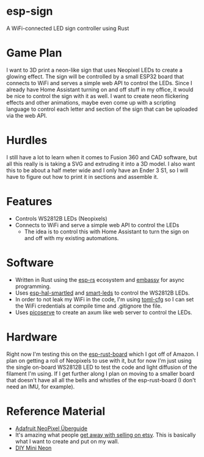 # esp-sign

A WiFi-connected LED sign controller using Rust

# Game Plan

I want to 3D print a neon-like sign that uses Neopixel LEDs to create a glowing effect.
The sign will be controlled by a small ESP32 board that connects to WiFi and serves a simple web API to control the LEDs.
Since I already have Home Assistant turning on and off stuff in my office, it would be nice to control the sign with it as well.
I want to create neon flickering effects and other animations, maybe even come up with a scripting language to control each letter and section of the sign that can be uploaded via the web API.

# Hurdles

I still have a lot to learn when it comes to Fusion 360 and CAD software, but all this really is is taking a SVG and extruding it into a 3D model.
I also want this to be about a half meter wide and I only have an Ender 3 S1, so I will have to figure out how to print it in sections and assemble it.

# Features

- Controls WS2812B LEDs (Neopixels)
- Connects to WiFi and serve a simple web API to control the LEDs
  - The idea is to control this with Home Assistant to turn the sign on and off with my existing automations.

# Software

- Written in Rust using the [esp-rs](https://github.com/esp-rs) ecosystem and [embassy](https://github.com/embassy-rs/embassy) for async programming.
- Uses [esp-hal-smartled](https://github.com/esp-rs/esp-hal-community/tree/main/esp-hal-smartled) and [smart-leds](https://github.com/smart-leds-rs/smart-leds) to control the WS2812B LEDs.
- In order to not leak my WiFi in the code, I'm using [toml-cfg](https://github.com/jamesmunns/toml-cfg) so I can set the WiFi credentials at compile time and .gitignore the file.
- Uses [picoserve](https://github.com/sammhicks/picoserve) to create an axum like web server to control the LEDs.

# Hardware

Right now I'm testing this on the [esp-rust-board](https://github.com/esp-rs/esp-rust-board) which I got off of Amazon.
I plan on getting a roll of Neopixels to use with it, but for now I'm just using the single on-board WS2812B LED to test the code and light diffusion of the filament I'm using.
If I get further along I plan on moving to a smaller board that doesn't have all all the bells and whistles of the esp-rust-board (I don't need an IMU, for example).

# Reference Material

- [Adafruit NeoPixel Überguide](https://learn.adafruit.com/adafruit-neopixel-uberguide)
- It's amazing what people [get away with selling on etsy](https://www.etsy.com/uk/listing/867821190/cyberpunk-2077-illuminable-afterlife). This is basically what I want to create and put on my wall.
- [DIY Mini Neon](https://www.youtube.com/watch?v=i0Oduk7Lc60)
